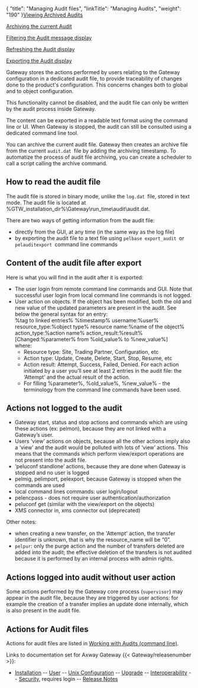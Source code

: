 {
    "title": "Managing Audit files",
    "linkTitle": "Managing Audits",
    "weight": "190"
}[Viewing Archived Audits](viewing_managing_audit)

[Archiving the current Audit](viewing_managing_audit#Archive_Audit)

[Filtering the Audit message display](viewing_managing_audit#Filter_Audit)

[Refreshing the Audit display](viewing_managing_audit#Filter_Audit)

[Exporting the Audit display](viewing_managing_audit#Export_Audit)

  

Gateway stores the actions performed by users relating to the Gateway configuration in a dedicated audit file, to provide traceability of changes done to the product's configuration. This concerns changes both to global and to object configuration.

This functionality cannot be disabled, and the audit file can only be written by the audit process inside Gateway.

The content can be exported in a readable text format using the command line or UI. When Gateway is stopped, the audit can still be consulted using a dedicated command line tool.

You can archive the current audit file. Gateway then creates an archive file from the current `audit.dat `file by adding the archiving timestamp. To automatize the process of audit file archiving, you can create a scheduler to call a script calling the archive command.

## How to read the audit file

The audit file is stored in binary mode, unlike the `log.dat `file, stored in text mode. The audit file is located at %GTW\_installation\_dir%\\Gateway\\run\_time\\audit\\audit.dat.

There are two ways of getting information from the audit file:

-   directly from the GUI, at any time (in the same way as the log file)
-   by exporting the audit file to a text file using `pelbase export_audit `or `pelauditexport `command line commands

## Content of the audit file after export

Here is what you will find in the audit after it is exported:

-   The user login from remote command line commands and GUI. Note that successful user login from local command line commands is not logged.
-   User action on objects. If the object has been modified, both the old and new value of the updated parameters are present in the audit. See below the general syntax for an entry:  
    %tag to linked entries% %timestamp% username:%user% resource\_type:%object type% resource name:%name of the object% action\_type:%action name% action\_result:%result%  
    \[Changed:%parameter% from %old\_value% to %new\_value%\]  
    where:
    -   Resource type: Site, Trading Partner, Configuration, etc
    -   Action type: Update, Create, Delete, Start, Stop, Resume, etc
    -   Action result: Attempt, Success, Failed, Denied. For each action initiated by a user you’ll see at least 2 entries in the audit file: the ‘Attempt’ and the actual result of the action.
    -   For filling %parameter%, %old\_value%, %new\_value% - the terminology from the command line commands have been used.

## Actions not logged to the audit

-   Gateway start, status and stop actions and commands which are using these actions (ex: pelmon), because they are not linked with a Gateway’s user.
-   Users ‘view’ actions on objects, because all the other actions imply also a ‘view’ and the audit would be polluted with lots of ‘view’ actions. This means that the commands which perform view/export operations are not present into the audit file.
-   ‘peluconf standlone’ actions, because they are done when Gateway is stopped and no user is logged
-   pelmig, pelimport, pelexport, because Gateway is stopped when the commands are used
-   local command lines commands: user login/logout
-   pelencpass - does not require user authentication/authorization
-   peluconf get (similar with the view/export on the objects)
-   XMS connector in, xms connector out (deprecated)

Other notes:

-   when creating a new transfer, on the 'Attempt' action, the transfer identifier is unknown, that is why the resource\_name will be “0”.
-   `pelpur`: only the purge action and the number of transfers deleted are added into the audit; the effective deletion of the transfers is not audited because it is performed by an internal process with admin rights.

## Actions logged into audit without user action

Some actions performed by the Gateway core process (`supervisor`) may appear in the audit file, because they are triggered by user actions: for example the creation of a transfer implies an update done internally, which is also present in the audit file.

## Actions for Audit files

Actions for audit files are listed in <a href="working_with_audits_cli" class="MCXref xref">Working with Audits (command line)</a>.

Links to documentation set for Axway Gateway {{< Gateway/releasenumber  >}}:

-   [Installation](/bundle/Gateway_6173_InstallationGuide_allOS_en_HTML5/page/Content/start_page.htm) -- [User](/bundle/Gateway_6173_UsersGuide_allOS_en_HTML5/page/Content/start_page.htm) -- [Unix Configuration](/bundle/Gateway_6173_ConfigurationGuide_UNIX_en_HTML5/page/Content/start_page.htm) -- [Upgrade](/bundle/Gateway_6173_UpgradeGuide_allOS_en_HTML5/page/Content/start_page.htm) -- [Interoperability](/bundle/Gateway_6173_InteroperabilityGuide_allOS_en_HTML5/page/Content/start_page.htm) -- [Security](/bundle/Gateway_6173_SecurityGuide_allOS_en_HTML5/page/Content/start_page.htm), requires login -- [Release Notes](/bundle/Gateway_6173_ReleaseNotes_allOS_en_HTML5/page/Content/Gateway_ReleaseNotes_allOS_en.htm)
